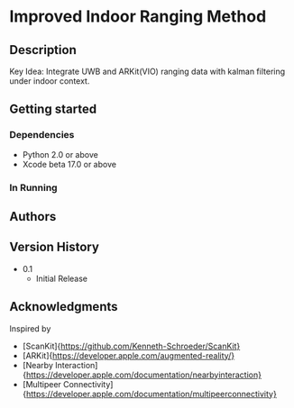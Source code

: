 # Improved Indoor Ranging Method
 
## Description
Key Idea: Integrate UWB and ARKit(VIO) ranging data with kalman filtering under indoor context.

## Getting started

### Dependencies
* Python 2.0 or above
* Xcode beta 17.0 or above

### In Running

## Authors

## Version History
* 0.1
    * Initial Release
 
## Acknowledgments
Inspired by
* [ScanKit]{https://github.com/Kenneth-Schroeder/ScanKit}
* [ARKit]{https://developer.apple.com/augmented-reality/}
* [Nearby Interaction]{https://developer.apple.com/documentation/nearbyinteraction}
* [Multipeer Connectivity]{https://developer.apple.com/documentation/multipeerconnectivity}
